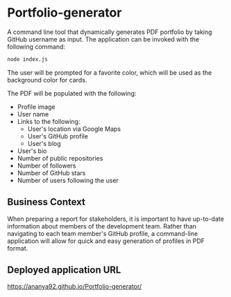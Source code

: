 # Portfolio-generator
A command line tool that dynamically generates PDF portfolio by taking GitHub username as input. The application can be invoked with the following command:

```sh
node index.js
```

The user will be prompted for a favorite color, which will be used as the background color for cards.

The PDF will be populated with the following:

* Profile image
* User name
* Links to the following:
  * User's location via Google Maps
  * User's GitHub profile
  * User's blog
* User's bio
* Number of public repositories
* Number of followers
* Number of GitHub stars
* Number of users following the user

## Business Context

When preparing a report for stakeholders, it is important to have up-to-date information about members of the development team. Rather than navigating to each team member's GitHub profile, a command-line application will allow for quick and easy generation of profiles in PDF format.

## Deployed application URL

https://ananya92.github.io/Portfolio-generator/